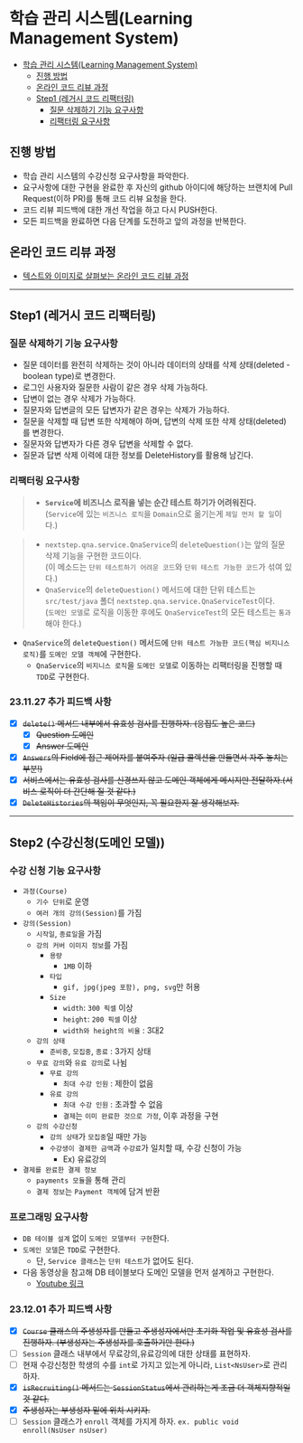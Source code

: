 # 학습 관리 시스템(Learning Management System)

<!-- TOC -->

* [학습 관리 시스템(Learning Management System)](#학습-관리-시스템learning-management-system)
  * [진행 방법](#진행-방법)
  * [온라인 코드 리뷰 과정](#온라인-코드-리뷰-과정)
  * [Step1 (레거시 코드 리팩터링)](#step1-레거시-코드-리팩터링)
    * [질문 삭제하기 기능 요구사항](#질문-삭제하기-기능-요구사항)
    * [리팩터링 요구사항](#리팩터링-요구사항)

<!-- TOC -->

## 진행 방법

* 학습 관리 시스템의 수강신청 요구사항을 파악한다.
* 요구사항에 대한 구현을 완료한 후 자신의 github 아이디에 해당하는 브랜치에 Pull Request(이하 PR)를 통해 코드 리뷰 요청을 한다.
* 코드 리뷰 피드백에 대한 개선 작업을 하고 다시 PUSH한다.
* 모든 피드백을 완료하면 다음 단계를 도전하고 앞의 과정을 반복한다.

## 온라인 코드 리뷰 과정

* [텍스트와 이미지로 살펴보는 온라인 코드 리뷰 과정](https://github.com/next-step/nextstep-docs/tree/master/codereview)

---

## Step1 (레거시 코드 리팩터링)

### 질문 삭제하기 기능 요구사항

- 질문 데이터를 완전히 삭제하는 것이 아니라 데이터의 상태를 삭제 상태(deleted - boolean type)로 변경한다.
- 로그인 사용자와 질문한 사람이 같은 경우 삭제 가능하다.
- 답변이 없는 경우 삭제가 가능하다.
- 질문자와 답변글의 모든 답변자가 같은 경우는 삭제가 가능하다.
- 질문을 삭제할 때 답변 또한 삭제해야 하며, 답변의 삭제 또한 삭제 상태(deleted)를 변경한다.
- 질문자와 답변자가 다른 경우 답변을 삭제할 수 없다.
- 질문과 답변 삭제 이력에 대한 정보를 DeleteHistory를 활용해 남긴다.

### 리팩터링 요구사항

> - **`Service`에 비즈니스 로직을 넣는 순간 테스트 하기가 어려워진다.**
    <br/> (`Service`에 있는 `비즈니스 로직`을 `Domain`으로 옮기는게 `제일 먼저 할 일`이다.)

> - `nextstep.qna.service.QnaService`의 `deleteQuestion()`는 앞의 질문 삭제 기능을 구현한 코드이다.
    <br/> (이 메소드는 `단위 테스트하기 어려운 코드`와 `단위 테스트 가능한 코드`가 섞여 있다.)
> - `QnaService`의 `deleteQuestion()` 메서드에 대한 단위 테스트는 `src/test/java` 폴더 `nextstep.qna.service.QnaServiceTest`이다.
    <br/> (`도메인 모델`로 로직을 이동한 후에도 `QnaServiceTest`의 모든 테스트는 `통과`해야 한다.)

- `QnaService`의 `deleteQuestion()` 메서드에 `단위 테스트 가능한 코드(핵심 비지니스 로직)`를 `도메인 모델 객체`에 구현한다.
  - `QnaService`의 `비지니스 로직`을 `도메인 모델`로 이동하는 리팩터링을 진행할 때 `TDD`로 구현한다.

### 23.11.27 추가 피드백 사항

- [X] ~~`delete()` 메서드 내부에서 유효성 검사를 진행하자. (응집도 높은 코드)~~
  - [X] ~~Question 도메인~~
  - [X] ~~Answer 도메인~~
- [X] ~~`Answers`의 Field에 접근 제어자를 붙여주자 (일급 콜렉션을 만들면서 자주 놓치는 부분!)~~
- [X] ~~서비스에서는 유효성 검사를 신경쓰지 않고 도메인 객체에게 메시지만 전달하자.(서비스 로직이 더 간단해 질 것 같다.)~~
- [X] ~~`DeleteHistories`의 책임이 무엇인지, 꼭 필요한지 잘 생각해보자.~~

---

## Step2 (수강신청(도메인 모델))

### 수강 신청 기능 요구사항

- `과정(Course)`
  - `기수 단위`로 운영
  - `여러 개의 강의(Session)`를 가짐
- `강의(Session)`
  - `시작일`, `종료일`을 가짐
  - `강의 커버 이미지 정보`를 가짐
    - `용량`
      - `1MB` 이하
    - `타입`
      - `gif, jpg(jpeg 포함), png, svg`만 허용
    - `Size`
      - `width`: `300 픽셀` 이상
      - `height`: `200 픽셀` 이상
      - `width와 height의 비율` : 3대2
  - `강의 상태`
    - `준비중`, `모집중`, `종료` : 3가지 상태
  - `무료 강의`와 `유료 강의`로 나뉨
    - `무료 강의`
      - `최대 수강 인원` : 제한이 없음
    - `유료 강의`
      - `최대 수강 인원` : 초과할 수 없음
      - `결제`는 `이미 완료한 것으로 가정`, 이후 과정을 구현
  - `강의 수강신청`
    - `강의 상태`가 `모집중`일 때만 가능
    - `수강생이 결제한 금액`과 `수강료`가 일치할 때, 수강 신청이 가능
      - Ex) 유료강의
- `결제를 완료한 결제 정보`
  - `payments 모듈`을 통해 관리
  - `결제 정보`는 `Payment 객체`에 담겨 반환

### 프로그래밍 요구사항

- `DB 테이블 설계` 없이 `도메인 모델부터 구현`한다.
- `도메인 모델`은 `TDD`로 구현한다.
  - 단, `Service 클래스`는 `단위 테스트`가 없어도 된다.
- 다음 동영상을 참고해 DB 테이블보다 도메인 모델을 먼저 설계하고 구현한다.
  - [Youtube 링크](https://youtu.be/VjbBGjVRxfk?si=KBRkYiSHApNf63Li)

### 23.12.01 추가 피드백 사항

- [X] ~~`Course` 클래스의 주생성자를 만들고 주생성자에서만 초기화 작업 및 유효성 검사를 진행하자. (부생성자는 주생성자를 호출하기만 한다.)~~
- [ ] `Session` 클래스 내부에서 무료강의,유료강의에 대한 상태를 표현하자.
- [ ] 현재 수강신청한 학생의 수를 `int`로 가지고 있는게 아니라, `List<NsUser>`로 관리하자.
- [X] ~~`isRecruiting()` 메서드는 `SessionStatus`에서 관리하는게 조금 더 객체지향적일 것 같다.~~
- [X] ~~주생성자는 부생성자 밑에 위치 시키자.~~
- [ ] `Session` 클래스가 `enroll` 객체를 가지게 하자. `ex. public void enroll(NsUser nsUser)`
